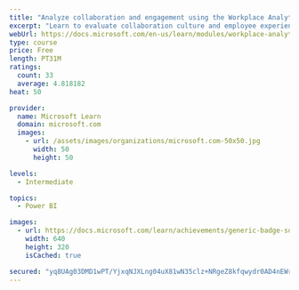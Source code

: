 ```yaml
---
title: "Analyze collaboration and engagement using the Workplace Analytics Ways of working assessment dashboard"
excerpt: "Learn to evaluate collaboration culture and employee experience with a Power BI template using Workplace Analytics data."
webUrl: https://docs.microsoft.com/en-us/learn/modules/workplace-analytics-ways-working/
type: course
price: Free
length: PT31M
ratings:
  count: 33
  average: 4.818182
heat: 50

provider:
  name: Microsoft Learn
  domain: microsoft.com
  images:
    - url: /assets/images/organizations/microsoft.com-50x50.jpg
      width: 50
      height: 50

levels:
  - Intermediate

topics:
  - Power BI

images:
  - url: https://docs.microsoft.com/learn/achievements/generic-badge-social.png
    width: 640
    height: 320
    isCached: true

secured: "yq8UAg03DMD1wPT/YjxqNJXLng04uX81wN35clz+NRgeZ8kfqwydr0AD4nEWrDSVNQrn0R61NvGcxrp+mFGKNCiu2EvhvkHcOsUvycnDCVVBbk6NtnGcViHi7HB7SsP3YySVsy/N1iACdbQWiNfNzSQyrNHQAUSmDPvmgoyyjOSJy2FHsKcGdK93hEpZXi6B/FJ+cKODwNA9RKphxD3rga87O2axUkgp+TtXlJ+Iq1b2y9/AL09KrPhyS5FqG1TZjtGK9ThuYnGyDfZ8aHyrQP/EZq2XsmN5RInpW5QDIBUkPINmnmV2hOVPcAWt0/p3nvOhnuuJdpKn94bmhA3dlOgGs6LL9YMX0Vsfol4VceNtss/SkzB86snqyQZDK4JQ+zPDTZMjHt57KjS3tBZ0Ywp5Xw/96ZOPToqPP+E718Q=;b8iMD1ZBSnf++MkiohoGUg=="
---
```


